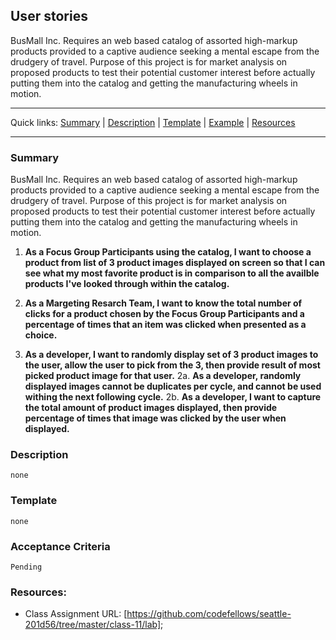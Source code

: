 ## User stories

BusMall Inc. Requires an web based catalog of assorted high-markup products provided to a captive audience seeking a mental escape from the drudgery of travel.  Purpose of this project is for market analysis on proposed products to test their potential customer interest before actually putting them into the catalog and getting the manufacturing wheels in motion.

---

Quick links: [Summary](#summary) | [Description](#description) | [Template](#template) | [Example](#example) | [Resources](#resources)

---

### Summary

BusMall Inc. Requires an web based catalog of assorted high-markup products provided to a captive audience seeking a mental escape from the drudgery of travel.  Purpose of this project is for market analysis on proposed products to test their potential customer interest before actually putting them into the catalog and getting the manufacturing wheels in motion.

1. **As a Focus Group Participants using the catalog, I want to choose a product from list of 3 product images displayed on screen so that I can see what my most favorite product is in comparison to all the availble products I've looked through within the catalog.**

2. **As a Margeting Resarch Team, I want to know the total number of clicks for a product chosen by the Focus Group Participants and a percentage of times that an item was clicked when presented as a choice.**

2. **As a developer, I want to randomly display set of 3 product images to the user, allow the user to pick from the 3, then provide result of most picked product image for that user.**
2a. **As a developer, randomly displayed images cannot be duplicates per cycle, and cannot be used withing the next following cycle.**
2b. **As a developer, I want to capture the total amount of product images displayed, then provide percentage of times that image was clicked by the user when displayed.**

### Description

```
none
```

### Template

```
none
```


### Acceptance Criteria

```
Pending
```

### Resources:

* Class Assignment URL: [https://github.com/codefellows/seattle-201d56/tree/master/class-11/lab];


